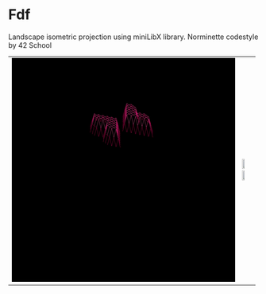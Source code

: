 # Fdf
Landscape isometric projection using miniLibX library. Norminette codestyle by 42 School
<div>
    <table>
      <tr>
          <td>
                <img src="gifs/heart_square.gif"/>
          </td>
          <td>
              <div>
                  <img src="gifs/mars_square.gif" width=50% height=50%/>
              </div>
              <div>
                  <img src="gifs/t1_square.gif" width=50% height=50%/>
              </div>
          </td>
        </tr>
    </table>
</div>
